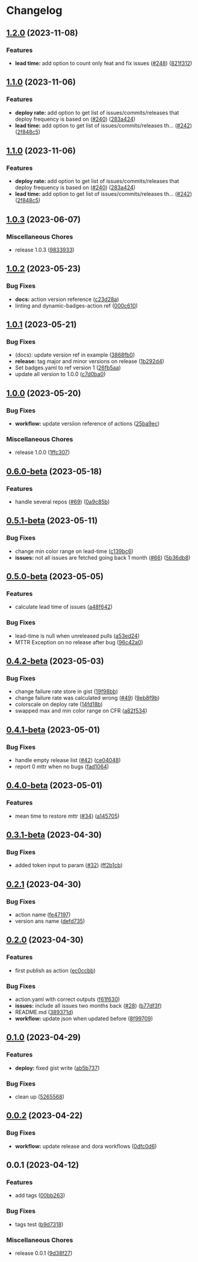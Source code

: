 # Changelog

## [1.2.0](https://github.com/stenjo/devops-metrics-action/compare/v1.1.0...v1.2.0) (2023-11-08)


### Features

* **lead time:** add option to count only feat and fix issues ([#248](https://github.com/stenjo/devops-metrics-action/issues/248)) ([821f312](https://github.com/stenjo/devops-metrics-action/commit/821f312a68de66b74a42c6348ebd32f5c37569aa))

## [1.1.0](https://github.com/stenjo/devops-metrics-action/compare/v1.0.3...v1.1.0) (2023-11-06)


### Features

* **deploy rate:** add option to get list of issues/commits/releases that deploy frequency is based on ([#240](https://github.com/stenjo/devops-metrics-action/issues/240)) ([283a424](https://github.com/stenjo/devops-metrics-action/commit/283a42433fcdaa9f44d14c92625963787296738d))
* **lead time:** add option to get list of issues/commits/releases th… ([#242](https://github.com/stenjo/devops-metrics-action/issues/242)) ([2f848c5](https://github.com/stenjo/devops-metrics-action/commit/2f848c511e3331e3d8a8a34e050964303616e117))

## [1.1.0](https://github.com/stenjo/devops-metrics-action/compare/v1.0.3...v1.1.0) (2023-11-06)


### Features

* **deploy rate:** add option to get list of issues/commits/releases that deploy frequency is based on ([#240](https://github.com/stenjo/devops-metrics-action/issues/240)) ([283a424](https://github.com/stenjo/devops-metrics-action/commit/283a42433fcdaa9f44d14c92625963787296738d))
* **lead time:** add option to get list of issues/commits/releases th… ([#242](https://github.com/stenjo/devops-metrics-action/issues/242)) ([2f848c5](https://github.com/stenjo/devops-metrics-action/commit/2f848c511e3331e3d8a8a34e050964303616e117))

## [1.0.3](https://github.com/stenjo/devops-metrics-action/compare/v1.0.2...v1.0.3) (2023-06-07)


### Miscellaneous Chores

* release 1.0.3 ([9833933](https://github.com/stenjo/devops-metrics-action/commit/9833933d21417e5d893c25958fa7c8c0d16220f5))

## [1.0.2](https://github.com/stenjo/devops-metrics-action/compare/v1.0.1...v1.0.2) (2023-05-23)


### Bug Fixes

* **docs:** action version reference ([c23d28a](https://github.com/stenjo/devops-metrics-action/commit/c23d28a11522a5e9dd72b364d19022bb38046824))
* linting and dynamic-badges-action ref ([000c610](https://github.com/stenjo/devops-metrics-action/commit/000c610b7a3f55a7500e366b2d210aa82dc335da))

## [1.0.1](https://github.com/stenjo/devops-metrics-action/compare/v1.0.0...v1.0.1) (2023-05-21)


### Bug Fixes

* (docs): update version ref in example ([3868fb0](https://github.com/stenjo/devops-metrics-action/commit/3868fb0517ff77af21dbd9c4025c80ae41416274))
* **release:** tag major and minor versions on release ([1b292d4](https://github.com/stenjo/devops-metrics-action/commit/1b292d4dfbd4a129873548a74cb0143f2adfa5d6))
* Set badges.yaml to ref version 1 ([26fb5aa](https://github.com/stenjo/devops-metrics-action/commit/26fb5aa75342ae40ed1ae3389bee43bffaf2bc41))
* update all version to 1.0.0 ([c7d0ba0](https://github.com/stenjo/devops-metrics-action/commit/c7d0ba0d0084cb2badfd39a4a976382db8dbc88f))

## [1.0.0](https://github.com/stenjo/devops-metrics-action/compare/v0.6.0-beta...v1.0.0) (2023-05-20)


### Bug Fixes

* **workflow:** update versiion reference of actions ([25ba9ec](https://github.com/stenjo/devops-metrics-action/commit/25ba9eca29382cc04fe502de26ffdf6d1e0d1b40))


### Miscellaneous Chores

* release 1.0.0 ([1ffc307](https://github.com/stenjo/devops-metrics-action/commit/1ffc3073f9ea241bb2cba6572ff3cffe9b014906))

## [0.6.0-beta](https://github.com/stenjo/devops-metrics-action/compare/v0.5.1-beta...v0.6.0-beta) (2023-05-18)


### Features

* handle several repos ([#69](https://github.com/stenjo/devops-metrics-action/issues/69)) ([0a9c85b](https://github.com/stenjo/devops-metrics-action/commit/0a9c85b62e6a94ce86b85933f8486a6917c7269b))

## [0.5.1-beta](https://github.com/stenjo/devops-metrics-action/compare/v0.5.0-beta...v0.5.1-beta) (2023-05-11)


### Bug Fixes

* change min color range on lead-time ([c139bc6](https://github.com/stenjo/devops-metrics-action/commit/c139bc692b37ba3954f1e8fde282e5faa52b0e38))
* **issues:** not all issues are fetched going back 1 month ([#66](https://github.com/stenjo/devops-metrics-action/issues/66)) ([5b36db8](https://github.com/stenjo/devops-metrics-action/commit/5b36db871a2251c9aff41054dda03ef0d8b7f0d2))

## [0.5.0-beta](https://github.com/stenjo/devops-metrics-action/compare/v0.4.2-beta...v0.5.0-beta) (2023-05-05)


### Features

* calculate lead time of issues ([a48f642](https://github.com/stenjo/devops-metrics-action/commit/a48f6423b8079f62801b1bcb39416eaefb3b5a39))


### Bug Fixes

* lead-time is null when unreleased pulls ([a53ed24](https://github.com/stenjo/devops-metrics-action/commit/a53ed243ba337f70f5f93039b8a9610c99861356))
* MTTR Exception on no release after bug ([96c42a0](https://github.com/stenjo/devops-metrics-action/commit/96c42a0fbb54ba9fc6a9b73caea9a1cab75c6064))

## [0.4.2-beta](https://github.com/stenjo/devops-metrics-action/compare/v0.4.1-beta...v0.4.2-beta) (2023-05-03)


### Bug Fixes

* change failure rate store in gist ([19f98bb](https://github.com/stenjo/devops-metrics-action/commit/19f98bbde299c118e0485d07f123acf71a9f9e36))
* change failure rate was calculated wrong ([#49](https://github.com/stenjo/devops-metrics-action/issues/49)) ([9eb8f9b](https://github.com/stenjo/devops-metrics-action/commit/9eb8f9b4baeb17a49224ae5b21dab6d08078584c))
* colorscale on deploy rate ([14fd18b](https://github.com/stenjo/devops-metrics-action/commit/14fd18b70946c60dd1ae070059be54cd93fb07f0))
* swapped max and min color range on CFR ([a82f534](https://github.com/stenjo/devops-metrics-action/commit/a82f5340cbf29070290caa0fa1c23be44f18c23f))

## [0.4.1-beta](https://github.com/stenjo/devops-metrics-action/compare/v0.4.0-beta...v0.4.1-beta) (2023-05-01)


### Bug Fixes

* handle empty release list ([#42](https://github.com/stenjo/devops-metrics-action/issues/42)) ([ce04048](https://github.com/stenjo/devops-metrics-action/commit/ce040485974f9b17b4e70cc676d2f41211a906f5))
* report 0 mttr when no bugs ([fad1064](https://github.com/stenjo/devops-metrics-action/commit/fad1064456834164ea75f1dda44259a184339cd6))

## [0.4.0-beta](https://github.com/stenjo/devops-metrics-action/compare/v0.3.1-beta...v0.4.0-beta) (2023-05-01)


### Features

* mean time to restore mttr ([#34](https://github.com/stenjo/devops-metrics-action/issues/34)) ([a145705](https://github.com/stenjo/devops-metrics-action/commit/a145705c0d8a6c2331ffbda7652080e22a13d8ce))

## [0.3.1-beta](https://github.com/stenjo/devops-metrics-action/compare/v0.3.0-beta...v0.3.1-beta) (2023-04-30)


### Bug Fixes

* added token input to param ([#32](https://github.com/stenjo/devops-metrics-action/issues/32)) ([ff2b1cb](https://github.com/stenjo/devops-metrics-action/commit/ff2b1cbb473b7616e2055561882e66f94102ec65))

## [0.2.1](https://github.com/stenjo/devops-metrics-action/compare/v0.2.0...v0.2.1) (2023-04-30)


### Bug Fixes

* action name ([fe47197](https://github.com/stenjo/devops-metrics-action/commit/fe47197c927d0beac003c0bdc7eeb6991f43a5aa))
* version ans name ([defd735](https://github.com/stenjo/devops-metrics-action/commit/defd7354072c3e7d750326cc23713a1238fadbad))

## [0.2.0](https://github.com/stenjo/devops-metrics-action/compare/v0.1.0...v0.2.0) (2023-04-30)


### Features

* first publish as action ([ec0ccbb](https://github.com/stenjo/devops-metrics-action/commit/ec0ccbbfef5d62657d9ff3e5db9070bb1089c957))


### Bug Fixes

* action.yaml with correct outputs ([f61f630](https://github.com/stenjo/devops-metrics-action/commit/f61f6309f831d5f5d07d494f23e90445f2402fd7))
* **issues:** include all issues two months back ([#28](https://github.com/stenjo/devops-metrics-action/issues/28)) ([b77df3f](https://github.com/stenjo/devops-metrics-action/commit/b77df3f1c470216904c792eac2d0bbbdbd959e21))
* README.md ([389371d](https://github.com/stenjo/devops-metrics-action/commit/389371db595eb5145c9a70577546f97913d360dd))
* **workflow:** update json when updated before ([8f99709](https://github.com/stenjo/devops-metrics-action/commit/8f997097aeb75e73d9063452f97c2f5f3cd21d5d))

## [0.1.0](https://github.com/stenjo/dora/compare/v0.0.2...v0.1.0) (2023-04-29)


### Features

* **deploy:** fixed gist write ([ab5b737](https://github.com/stenjo/dora/commit/ab5b73791ef2d3247038a4c0b7f4afc573a9fc80))


### Bug Fixes

* clean up ([5265568](https://github.com/stenjo/dora/commit/5265568661241b8be64cf7df2ea455ba736908ee))

## [0.0.2](https://github.com/stenjo/dora/compare/v0.0.1...v0.0.2) (2023-04-22)


### Bug Fixes

* **workflow:** update release and dora workflows ([0dfc0d6](https://github.com/stenjo/dora/commit/0dfc0d61c946b28808aa9d5a9dae1e34b312b2dc))

## 0.0.1 (2023-04-12)


### Features

* add tags ([00bb263](https://github.com/stenjo/dora/commit/00bb2635dd6f1ba48d4ddd60495a4ff7571c1452))


### Bug Fixes

* tags test ([b9d7318](https://github.com/stenjo/dora/commit/b9d7318893d5dc66c9ea5549507788d88f3bc406))


### Miscellaneous Chores

* release 0.0.1 ([9d38f27](https://github.com/stenjo/dora/commit/9d38f275d29ae453b733a3b365c46217ad8088ef))
